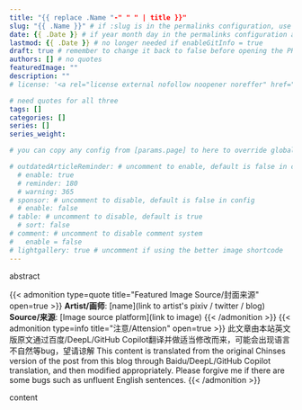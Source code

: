 ```yaml
---
title: "{{ replace .Name "-" " " | title }}"
slug: "{{ .Name }}" # if :slug is in the permalinks configuration, use this to resolve URL conflict with other posts
date: {{ .Date }} # if year month day in the permalinks configuration and other posts have the same date, modify this to resolve URL conflict with other posts 
lastmod: {{ .Date }} # no longer needed if enableGitInfo = true
draft: true # remember to change it back to false before opening the PR for publishing
authors: [] # no quotes
featuredImage: ""
description: ""
# license: '<a rel="license external nofollow noopener noreffer" href="https://creativecommons.org/licenses/by/4.0/" target="_blank">CC BY 4.0</a>'

# need quotes for all three
tags: []
categories: []
series: []
series_weight: 

# you can copy any config from [params.page] to here to override global default

# outdatedArticleReminder: # uncomment to enable, default is false in config 
  # enable: true
  # reminder: 180
  # warning: 365
# sponsor: # uncomment to disable, default is false in config 
  # enable: false
# table: # uncomment to disable, default is true
  # sort: false
# comment: # uncomment to disable comment system
#   enable = false
# lightgallery: true # uncomment if using the better image shortcode
---
```


abstract

<!--more-->
{{< admonition type=quote title="Featured Image Source/封面来源" open=true >}}
**Artist/画师**: [name](link to artist's pixiv / twitter / blog) <!--just to insert a double space behind-->  
**Source/来源**: [Image source platform](link to image)
{{< /admonition >}}
{{< admonition type=info title="注意/Attension" open=true >}}
此文章由本站英文版原文通过百度/DeepL/GitHub Copilot翻译并做适当修改而来，可能会出现语言不自然等bug，望请谅解
This content is translated from the original Chinses version of the post from this blog through Baidu/DeepL/GitHub Copilot translation, and then modified appropriately.
Please forgive me if there are some bugs such as unfluent English sentences.
{{< /admonition >}}

content
